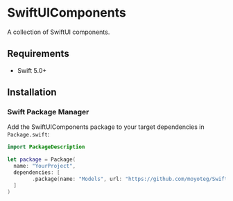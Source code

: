 # SwiftUIComponents

A collection of SwiftUI components.

## Requirements

- Swift 5.0+

## Installation

### Swift Package Manager

Add the SwiftUIComponents package to your target dependencies in `Package.swift`:

```swift
import PackageDescription

let package = Package(
  name: "YourProject",
  dependencies: [
        .package(name: "Models", url: "https://github.com/moyoteg/SwiftUIComponents", .branch("master")),
  ]
)
```
